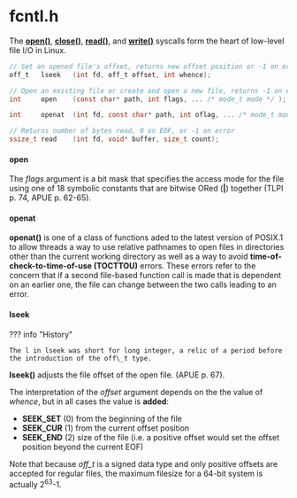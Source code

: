 # fcntl.h


The [**open()**](#open), [**close()**](#close), [**read()**](#read), and [**write()**](#write) syscalls form the heart of low-level file I/O in Linux.

```c
// Set an opened file's offset, returns new offset position or -1 on error
off_t   lseek   (int fd, off_t offset, int whence);

// Open an existing file or create and open a new file, returns -1 on error
int     open    (const char* path, int flags, ... /* mode_t mode */ );

int     openat  (int fd, const char* path, int oflag, ... /* mode_t mode */ );

// Returns number of bytes read, 0 on EOF, or -1 on error
ssize_t read    (int fd, void* buffer, size_t count);

```

#### open

The *flags* argument is a bit mask that specifies the access mode for the file using one of 18 symbolic constants that are bitwise ORed (**|**) together (TLPI p. 74, APUE p. 62-65).

#### openat

**openat()** is one of a class of functions aded to the latest version of POSIX.1 to allow threads a way to use relative pathnames to open files in directories other than the current working directory as well as a way to avoid **time-of-check-to-time-of-use (TOCTTOU)** errors.
These errors refer to the concern that if a second file-based function call is made that is dependent on an earlier one, the file can change between the two calls leading to an error.

#### lseek

??? info "History"

    The l in lseek was short for long integer, a relic of a period before the introduction of the off\_t type.

**lseek()** adjusts the file offset of the open file. (APUE p. 67).

The interpretation of the *offset* argument depends on the the value of *whence*, but in all cases the value is **added**:

- **SEEK\_SET** (0) from the beginning of the file
- **SEEK\_CUR** (1) from the current offset position
- **SEEK\_END** (2) size of the file (i.e. a positive offset would set the offset position beyond the current EOF)

Note that because _off\_t_ is a signed data type and only positive offsets are accepted for regular files, the maximum filesize for a 64-bit system is actually 2<sup>63</sup>-1.

